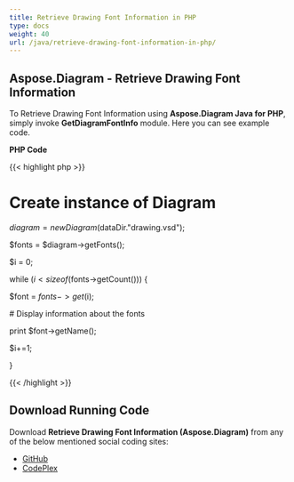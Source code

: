 ```yaml
---
title: Retrieve Drawing Font Information in PHP
type: docs
weight: 40
url: /java/retrieve-drawing-font-information-in-php/
---
```


## **Aspose.Diagram - Retrieve Drawing Font Information**
To Retrieve Drawing Font Information using **Aspose.Diagram Java for PHP**, simply invoke **GetDiagramFontInfo** module. Here you can see example code.

**PHP Code**

{{< highlight php >}}

 # Create instance of Diagram

$diagram = new Diagram($dataDir."drawing.vsd");

$fonts = $diagram->getFonts();

$i = 0;

while ($i<sizeof($fonts->getCount())) {

$font = $fonts->get($i);

\# Display information about the fonts

print $font->getName();

$i+=1;

}

{{< /highlight >}}
## **Download Running Code**
Download **Retrieve Drawing Font Information (Aspose.Diagram)** from any of the below mentioned social coding sites:

- [GitHub](https://github.com/asposediagram/Aspose.Diagram-for-Java/blob/master/Plugins/Aspose_Diagram_Java_for_PHP/src/aspose/diagram/WorkingwithDiagrams/GetDiagramFontInfo.php)
- [CodePlex](https://asposediagramjavaphp.codeplex.com/SourceControl/latest#src/aspose/diagram/WorkingwithDiagrams/GetDiagramFontInfo.php)
